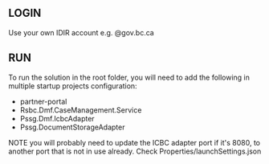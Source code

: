 ## LOGIN

Use your own IDIR account e.g. @gov.bc.ca

## RUN

To run the solution in the root folder, you will need to add the following in multiple startup projects configuration:
- partner-portal
- Rsbc.Dmf.CaseManagement.Service
- Pssg.Dmf.IcbcAdapter
- Pssg.DocumentStorageAdapter

NOTE you will probably need to update the ICBC adapter port if it's 8080, to another port that is not in use already. Check Properties/launchSettings.json